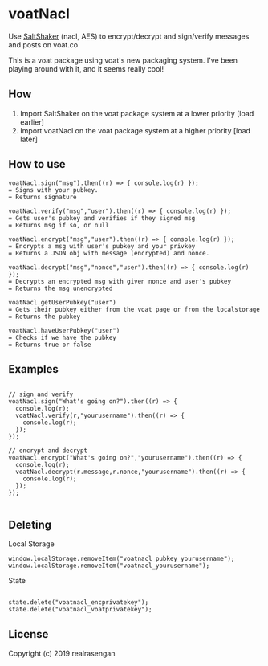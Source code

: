 # voatNacl
Use [SaltShaker](https://github.com/realrasengan/SaltShaker) (nacl, AES) to encrypt/decrypt and sign/verify messages and posts on voat.co

This is a voat package using voat's new packaging system.  I've been playing around with it, and it seems really cool!


## How
1. Import SaltShaker on the voat package system at a lower priority [load earlier]
2. Import voatNacl on the voat package system at a higher priority [load later]

## How to use

```
voatNacl.sign("msg").then((r) => { console.log(r) });
= Signs with your pubkey.
= Returns signature

voatNacl.verify("msg","user").then((r) => { console.log(r) });
= Gets user's pubkey and verifies if they signed msg
= Returns msg if so, or null

voatNacl.encrypt("msg","user").then((r) => { console.log(r) });
= Encrypts a msg with user's pubkey and your privkey
= Returns a JSON obj with message (encrypted) and nonce.

voatNacl.decrypt("msg","nonce","user").then((r) => { console.log(r) });
= Decrypts an encrypted msg with given nonce and user's pubkey
= Returns the msg unencrypted

voatNacl.getUserPubkey("user")
= Gets their pubkey either from the voat page or from the localstorage
= Returns the pubkey

voatNacl.haveUserPubkey("user")
= Checks if we have the pubkey
= Returns true or false

```

## Examples

```

// sign and verify
voatNacl.sign("What's going on?").then((r) => {
  console.log(r);
  voatNacl.verify(r,"yourusername").then((r) => {
    console.log(r);
  });
});

// encrypt and decrypt
voatNacl.encrypt("What's going on?","yourusername").then((r) => {
  console.log(r);
  voatNacl.decrypt(r.message,r.nonce,"yourusername").then((r) => {
    console.log(r);
  });
});


```

## Deleting

Local Storage
```
window.localStorage.removeItem("voatnacl_pubkey_yourusername");
window.localStorage.removeItem("voatnacl_yourusername");

```

State

```

state.delete("voatnacl_encprivatekey");
state.delete("voatnacl_voatprivatekey");

```

## License

Copyright (c) 2019 realrasengan

